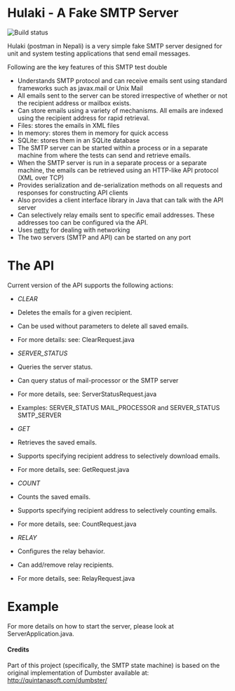 Hulaki - A Fake SMTP Server
=========================
![Build status](https://travis-ci.org/saksham/hulaki.svg)

Hulaki (postman in Nepali) is a very simple fake SMTP server designed for unit and system testing applications that send email messages.

Following are the key features of this SMTP test double

* Understands SMTP protocol and can receive emails sent using standard frameworks such as javax.mail or Unix Mail
* All emails sent to the server can be stored irrespective of whether or not the recipient address or mailbox exists.
* Can store emails using a variety of mechanisms. All emails are indexed using the recipient address for rapid retrieval.
 * Files: stores the emails in XML files
 * In memory: stores them in memory for quick access
 * SQLite: stores them in an SQLite database 
* The SMTP server can be started within a process or in a separate machine from where the tests can send and retrieve emails.
* When the SMTP server is run in a separate process or a separate machine, the emails can be retrieved using an HTTP-like API protocol (XML over TCP)
* Provides serialization and de-serialization methods on all requests and responses for constructing API clients
* Also provides a client interface library in Java that can talk with the API server
* Can selectively relay emails sent to specific email addresses. These addresses too can be configured via the API.
* Uses [netty](http://netty.io) for dealing with networking 
* The two servers (SMTP and API) can be started on any port


The API
=======
Current version of the API supports the following actions:

* *CLEAR*
 * Deletes the emails for a given recipient.
 * Can be used without parameters to delete all saved emails.
 * For more details: see: ClearRequest.java
* *SERVER_STATUS*
 * Queries the server status.
 * Can query status of mail-processor or the SMTP server
 * For more details, see: ServerStatusRequest.java
 * Examples: SERVER_STATUS MAIL_PROCESSOR and SERVER_STATUS SMTP_SERVER

* *GET*
 * Retrieves the saved emails.
 * Supports specifying recipient address to selectively download emails.
 * For more details, see: GetRequest.java
* *COUNT*
 * Counts the saved emails.
 * Supports specifying recipient address to selectively counting emails.
 * For more details, see: CountRequest.java
* *RELAY*
 * Configures the relay behavior.
 * Can add/remove relay recipients.
 * For more details, see: RelayRequest.java

Example
=======
For more details on how to start the server, please look at ServerApplication.java.

#### Credits
Part of this project (specifically, the SMTP state machine) is based on the original implementation of Dumbster available at: http://quintanasoft.com/dumbster/ 
